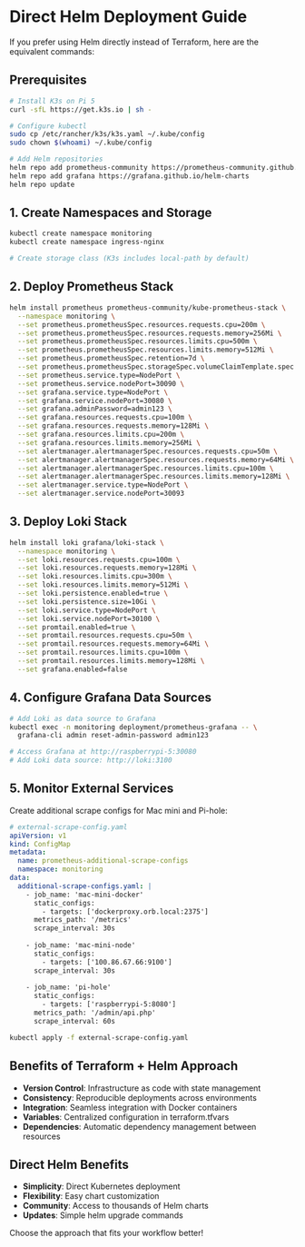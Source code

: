 # Direct Helm Deployment Guide

If you prefer using Helm directly instead of Terraform, here are the equivalent commands:

## Prerequisites
```bash
# Install K3s on Pi 5
curl -sfL https://get.k3s.io | sh -

# Configure kubectl
sudo cp /etc/rancher/k3s/k3s.yaml ~/.kube/config
sudo chown $(whoami) ~/.kube/config

# Add Helm repositories
helm repo add prometheus-community https://prometheus-community.github.io/helm-charts
helm repo add grafana https://grafana.github.io/helm-charts
helm repo update
```

## 1. Create Namespaces and Storage
```bash
kubectl create namespace monitoring
kubectl create namespace ingress-nginx

# Create storage class (K3s includes local-path by default)
```

## 2. Deploy Prometheus Stack
```bash
helm install prometheus prometheus-community/kube-prometheus-stack \
  --namespace monitoring \
  --set prometheus.prometheusSpec.resources.requests.cpu=200m \
  --set prometheus.prometheusSpec.resources.requests.memory=256Mi \
  --set prometheus.prometheusSpec.resources.limits.cpu=500m \
  --set prometheus.prometheusSpec.resources.limits.memory=512Mi \
  --set prometheus.prometheusSpec.retention=7d \
  --set prometheus.prometheusSpec.storageSpec.volumeClaimTemplate.spec.resources.requests.storage=10Gi \
  --set prometheus.service.type=NodePort \
  --set prometheus.service.nodePort=30090 \
  --set grafana.service.type=NodePort \
  --set grafana.service.nodePort=30080 \
  --set grafana.adminPassword=admin123 \
  --set grafana.resources.requests.cpu=100m \
  --set grafana.resources.requests.memory=128Mi \
  --set grafana.resources.limits.cpu=200m \
  --set grafana.resources.limits.memory=256Mi \
  --set alertmanager.alertmanagerSpec.resources.requests.cpu=50m \
  --set alertmanager.alertmanagerSpec.resources.requests.memory=64Mi \
  --set alertmanager.alertmanagerSpec.resources.limits.cpu=100m \
  --set alertmanager.alertmanagerSpec.resources.limits.memory=128Mi \
  --set alertmanager.service.type=NodePort \
  --set alertmanager.service.nodePort=30093
```

## 3. Deploy Loki Stack
```bash
helm install loki grafana/loki-stack \
  --namespace monitoring \
  --set loki.resources.requests.cpu=100m \
  --set loki.resources.requests.memory=128Mi \
  --set loki.resources.limits.cpu=300m \
  --set loki.resources.limits.memory=512Mi \
  --set loki.persistence.enabled=true \
  --set loki.persistence.size=10Gi \
  --set loki.service.type=NodePort \
  --set loki.service.nodePort=30100 \
  --set promtail.enabled=true \
  --set promtail.resources.requests.cpu=50m \
  --set promtail.resources.requests.memory=64Mi \
  --set promtail.resources.limits.cpu=100m \
  --set promtail.resources.limits.memory=128Mi \
  --set grafana.enabled=false
```

## 4. Configure Grafana Data Sources
```bash
# Add Loki as data source to Grafana
kubectl exec -n monitoring deployment/prometheus-grafana -- \
  grafana-cli admin reset-admin-password admin123

# Access Grafana at http://raspberrypi-5:30080
# Add Loki data source: http://loki:3100
```

## 5. Monitor External Services
Create additional scrape configs for Mac mini and Pi-hole:

```yaml
# external-scrape-config.yaml
apiVersion: v1
kind: ConfigMap
metadata:
  name: prometheus-additional-scrape-configs
  namespace: monitoring
data:
  additional-scrape-configs.yaml: |
    - job_name: 'mac-mini-docker'
      static_configs:
        - targets: ['dockerproxy.orb.local:2375']
      metrics_path: '/metrics'
      scrape_interval: 30s
    
    - job_name: 'mac-mini-node'
      static_configs:
        - targets: ['100.86.67.66:9100']
      scrape_interval: 30s
    
    - job_name: 'pi-hole'
      static_configs:
        - targets: ['raspberrypi-5:8080']
      metrics_path: '/admin/api.php'
      scrape_interval: 60s
```

```bash
kubectl apply -f external-scrape-config.yaml
```

## Benefits of Terraform + Helm Approach
- **Version Control**: Infrastructure as code with state management
- **Consistency**: Reproducible deployments across environments  
- **Integration**: Seamless integration with Docker containers
- **Variables**: Centralized configuration in terraform.tfvars
- **Dependencies**: Automatic dependency management between resources

## Direct Helm Benefits
- **Simplicity**: Direct Kubernetes deployment
- **Flexibility**: Easy chart customization
- **Community**: Access to thousands of Helm charts
- **Updates**: Simple helm upgrade commands

Choose the approach that fits your workflow better!